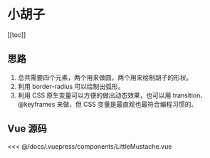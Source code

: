 # 小胡子
[[toc]]
<LittleMustache/>

## 思路

1. 总共需要四个元素，两个用来做圆，两个用来绘制胡子的形状。
2. 利用 border-radius 可以绘制出弧形。
3. 利用 CSS 原生变量可以方便的做出动态效果，也可以用 transition、@keyframes 来做，但 CSS 变量是最直观也最符合编程习惯的。


## Vue 源码

<<< @/docs/.vuepress/components/LittleMustache.vue